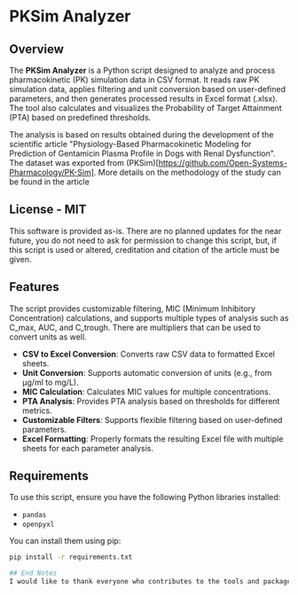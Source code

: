 # PKSim Analyzer

## Overview

The **PKSim Analyzer** is a Python script designed to analyze and process pharmacokinetic (PK) simulation data in CSV format. It reads raw PK simulation data, applies filtering and unit conversion based on user-defined parameters, and then generates processed results in Excel format (.xlsx). The tool also calculates and visualizes the Probability of Target Attainment (PTA) based on predefined thresholds.

The analysis is based on results obtained during the development of the scientific article "Physiology-Based Pharmacokinetic Modeling for Prediction of Gentamicin
Plasma Profile in Dogs with Renal Dysfunction". The dataset was exported from (PKSim)[https://github.com/Open-Systems-Pharmacology/PK-Sim]. More details on the methodology of the study can be found in the article

## License - MIT
This software is provided as-is. There are no planned updates for the near future, you do not need to ask for permission to change this script, but, if this script is used or altered, creditation and citation of the article must be given.

## Features

The script provides customizable filtering, MIC (Minimum Inhibitory Concentration) calculations, and supports multiple types of analysis such as C_max, AUC, and C_trough. There are multipliers that can be used to convert units as well.

- **CSV to Excel Conversion**: Converts raw CSV data to formatted Excel sheets.
- **Unit Conversion**: Supports automatic conversion of units (e.g., from µg/ml to mg/L).
- **MIC Calculation**: Calculates MIC values for multiple concentrations.
- **PTA Analysis**: Provides PTA analysis based on thresholds for different metrics.
- **Customizable Filters**: Supports flexible filtering based on user-defined parameters.
- **Excel Formatting**: Properly formats the resulting Excel file with multiple sheets for each parameter analysis.

## Requirements

To use this script, ensure you have the following Python libraries installed:

- `pandas`
- `openpyxl`

You can install them using pip:

```bash
pip install -r requirements.txt

## End Notes
I would like to thank everyone who contributes to the tools and packages during the creation of this script, all authors cited, and also @nicolasmartins23 during the development stages of this script.
